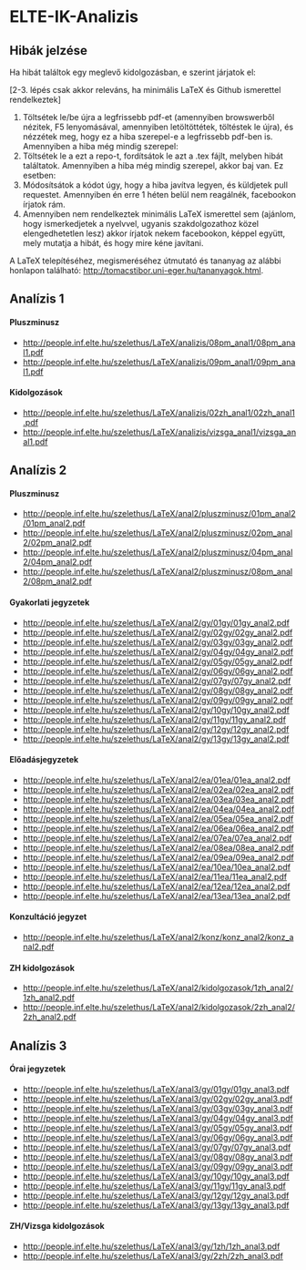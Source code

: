# ELTE-IK-Analizis

## Hibák jelzése

Ha hibát találtok egy meglevő kidolgozásban, e szerint járjatok el:

[2-3. lépés csak akkor releváns, ha minimális LaTeX és Github ismerettel rendelkeztek]

1. Töltsétek le/be újra a legfrissebb pdf-et (amennyiben browswerből nézitek, F5 lenyomásával, amennyiben letöltöttétek, töltéstek le újra), és nézzétek meg, hogy ez a hiba szerepel-e a legfrissebb pdf-ben is. Amennyiben a hiba még mindig szerepel:
2. Töltsétek le a ezt a repo-t, fordítsátok le azt a .tex fájlt, melyben hibát találtatok. Amennyiben a hiba még mindig szerepel, akkor baj van. Ez esetben:
4. Módosítsátok a kódot úgy, hogy a hiba javítva legyen, és küldjetek pull requestet. Amennyiben én erre 1 héten belül nem reagálnék, facebookon írjatok rám.
5. Amennyiben nem rendelkeztek minimális LaTeX ismerettel sem (ajánlom, hogy ismerkedjetek a nyelvvel, ugyanis szakdolgozathoz közel elengedhetetlen lesz) akkor írjatok nekem facebookon, képpel együtt, mely mutatja a hibát, és hogy mire kéne javítani.

A LaTeX telepítéséhez, megismeréséhez útmutató és tananyag az alábbi honlapon található: http://tomacstibor.uni-eger.hu/tananyagok.html.

## Analízis 1

#### Pluszminusz

* http://people.inf.elte.hu/szelethus/LaTeX/analizis/08pm_anal1/08pm_anal1.pdf
* http://people.inf.elte.hu/szelethus/LaTeX/analizis/09pm_anal1/09pm_anal1.pdf

#### Kidolgozások

* http://people.inf.elte.hu/szelethus/LaTeX/analizis/02zh_anal1/02zh_anal1.pdf
* http://people.inf.elte.hu/szelethus/LaTeX/analizis/vizsga_anal1/vizsga_anal1.pdf

## Analízis 2

#### Pluszminusz

* http://people.inf.elte.hu/szelethus/LaTeX/anal2/pluszminusz/01pm_anal2/01pm_anal2.pdf
* http://people.inf.elte.hu/szelethus/LaTeX/anal2/pluszminusz/02pm_anal2/02pm_anal2.pdf
* http://people.inf.elte.hu/szelethus/LaTeX/anal2/pluszminusz/04pm_anal2/04pm_anal2.pdf
* http://people.inf.elte.hu/szelethus/LaTeX/anal2/pluszminusz/08pm_anal2/08pm_anal2.pdf

#### Gyakorlati jegyzetek

* http://people.inf.elte.hu/szelethus/LaTeX/anal2/gy/01gy/01gy_anal2.pdf
* http://people.inf.elte.hu/szelethus/LaTeX/anal2/gy/02gy/02gy_anal2.pdf
* http://people.inf.elte.hu/szelethus/LaTeX/anal2/gy/03gy/03gy_anal2.pdf
* http://people.inf.elte.hu/szelethus/LaTeX/anal2/gy/04gy/04gy_anal2.pdf
* http://people.inf.elte.hu/szelethus/LaTeX/anal2/gy/05gy/05gy_anal2.pdf
* http://people.inf.elte.hu/szelethus/LaTeX/anal2/gy/06gy/06gy_anal2.pdf
* http://people.inf.elte.hu/szelethus/LaTeX/anal2/gy/07gy/07gy_anal2.pdf
* http://people.inf.elte.hu/szelethus/LaTeX/anal2/gy/08gy/08gy_anal2.pdf
* http://people.inf.elte.hu/szelethus/LaTeX/anal2/gy/09gy/09gy_anal2.pdf
* http://people.inf.elte.hu/szelethus/LaTeX/anal2/gy/10gy/10gy_anal2.pdf
* http://people.inf.elte.hu/szelethus/LaTeX/anal2/gy/11gy/11gy_anal2.pdf
* http://people.inf.elte.hu/szelethus/LaTeX/anal2/gy/12gy/12gy_anal2.pdf
* http://people.inf.elte.hu/szelethus/LaTeX/anal2/gy/13gy/13gy_anal2.pdf

#### Előadásjegyzetek

* http://people.inf.elte.hu/szelethus/LaTeX/anal2/ea/01ea/01ea_anal2.pdf
* http://people.inf.elte.hu/szelethus/LaTeX/anal2/ea/02ea/02ea_anal2.pdf
* http://people.inf.elte.hu/szelethus/LaTeX/anal2/ea/03ea/03ea_anal2.pdf
* http://people.inf.elte.hu/szelethus/LaTeX/anal2/ea/04ea/04ea_anal2.pdf
* http://people.inf.elte.hu/szelethus/LaTeX/anal2/ea/05ea/05ea_anal2.pdf
* http://people.inf.elte.hu/szelethus/LaTeX/anal2/ea/06ea/06ea_anal2.pdf
* http://people.inf.elte.hu/szelethus/LaTeX/anal2/ea/07ea/07ea_anal2.pdf
* http://people.inf.elte.hu/szelethus/LaTeX/anal2/ea/08ea/08ea_anal2.pdf
* http://people.inf.elte.hu/szelethus/LaTeX/anal2/ea/09ea/09ea_anal2.pdf
* http://people.inf.elte.hu/szelethus/LaTeX/anal2/ea/10ea/10ea_anal2.pdf
* http://people.inf.elte.hu/szelethus/LaTeX/anal2/ea/11ea/11ea_anal2.pdf
* http://people.inf.elte.hu/szelethus/LaTeX/anal2/ea/12ea/12ea_anal2.pdf
* http://people.inf.elte.hu/szelethus/LaTeX/anal2/ea/13ea/13ea_anal2.pdf

#### Konzultáció jegyzet

* http://people.inf.elte.hu/szelethus/LaTeX/anal2/konz/konz_anal2/konz_anal2.pdf

#### ZH kidolgozások

* http://people.inf.elte.hu/szelethus/LaTeX/anal2/kidolgozasok/1zh_anal2/1zh_anal2.pdf
* http://people.inf.elte.hu/szelethus/LaTeX/anal2/kidolgozasok/2zh_anal2/2zh_anal2.pdf

## Analízis 3

#### Órai jegyzetek

* http://people.inf.elte.hu/szelethus/LaTeX/anal3/gy/01gy/01gy_anal3.pdf
* http://people.inf.elte.hu/szelethus/LaTeX/anal3/gy/02gy/02gy_anal3.pdf
* http://people.inf.elte.hu/szelethus/LaTeX/anal3/gy/03gy/03gy_anal3.pdf
* http://people.inf.elte.hu/szelethus/LaTeX/anal3/gy/04gy/04gy_anal3.pdf
* http://people.inf.elte.hu/szelethus/LaTeX/anal3/gy/05gy/05gy_anal3.pdf
* http://people.inf.elte.hu/szelethus/LaTeX/anal3/gy/06gy/06gy_anal3.pdf
* http://people.inf.elte.hu/szelethus/LaTeX/anal3/gy/07gy/07gy_anal3.pdf
* http://people.inf.elte.hu/szelethus/LaTeX/anal3/gy/08gy/08gy_anal3.pdf
* http://people.inf.elte.hu/szelethus/LaTeX/anal3/gy/09gy/09gy_anal3.pdf
* http://people.inf.elte.hu/szelethus/LaTeX/anal3/gy/10gy/10gy_anal3.pdf
* http://people.inf.elte.hu/szelethus/LaTeX/anal3/gy/11gy/11gy_anal3.pdf
* http://people.inf.elte.hu/szelethus/LaTeX/anal3/gy/12gy/12gy_anal3.pdf
* http://people.inf.elte.hu/szelethus/LaTeX/anal3/gy/13gy/13gy_anal3.pdf

#### ZH/Vizsga kidolgozások

* http://people.inf.elte.hu/szelethus/LaTeX/anal3/gy/1zh/1zh_anal3.pdf
* http://people.inf.elte.hu/szelethus/LaTeX/anal3/gy/2zh/2zh_anal3.pdf
